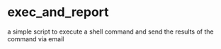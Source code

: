 # exec_and_report
a simple script to execute a shell command and send the results of the command via email
